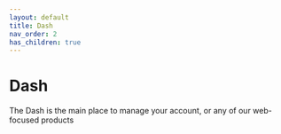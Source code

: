 ```yaml
---
layout: default
title: Dash
nav_order: 2
has_children: true
---
```

# Dash

The Dash is the main place to manage your account, or any of our web-focused products
